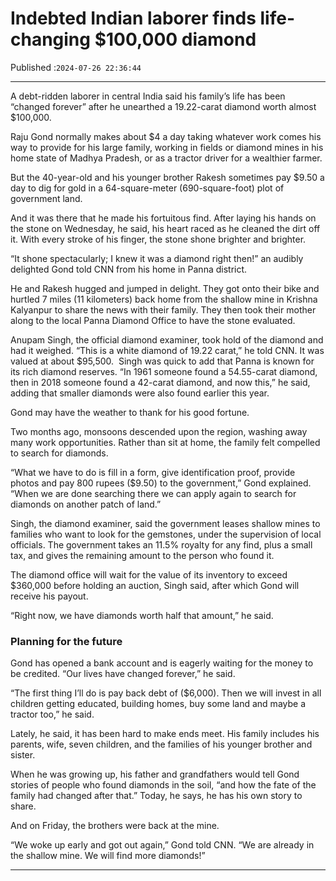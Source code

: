 # Indebted Indian laborer finds life-changing $100,000 diamond

Published :`2024-07-26 22:36:44`

---

A debt-ridden laborer in central India said his family’s life has been “changed forever” after he unearthed a 19.22-carat diamond worth almost $100,000.

Raju Gond normally makes about $4 a day taking whatever work comes his way to provide for his large family, working in fields or diamond mines in his home state of Madhya Pradesh, or as a tractor driver for a wealthier farmer.

But the 40-year-old and his younger brother Rakesh sometimes pay $9.50 a day to dig for gold in a 64-square-meter (690-square-foot) plot of government land.

And it was there that he made his fortuitous find. After laying his hands on the stone on Wednesday, he said, his heart raced as he cleaned the dirt off it. With every stroke of his finger, the stone shone brighter and brighter.

“It shone spectacularly; I knew it was a diamond right then!” an audibly delighted Gond told CNN from his home in Panna district.

He and Rakesh hugged and jumped in delight. They got onto their bike and hurtled 7 miles (11 kilometers) back home from the shallow mine in Krishna Kalyanpur to share the news with their family. They then took their mother along to the local Panna Diamond Office to have the stone evaluated.

Anupam Singh, the official diamond examiner, took hold of the diamond and had it weighed. “This is a white diamond of 19.22 carat,” he told CNN. It was valued at about $95,500.  Singh was quick to add that Panna is known for its rich diamond reserves. “In 1961 someone found a 54.55-carat diamond, then in 2018 someone found a 42-carat diamond, and now this,” he said, adding that smaller diamonds were also found earlier this year.

Gond may have the weather to thank for his good fortune.

Two months ago, monsoons descended upon the region, washing away many work opportunities. Rather than sit at home, the family felt compelled to search for diamonds.

“What we have to do is fill in a form, give identification proof, provide photos and pay 800 rupees ($9.50) to the government,” Gond explained. “When we are done searching there we can apply again to search for diamonds on another patch of land.”

Singh, the diamond examiner, said the government leases shallow mines to families who want to look for the gemstones, under the supervision of local officials. The government takes an 11.5% royalty for any find, plus a small tax, and gives the remaining amount to the person who found it.

The diamond office will wait for the value of its inventory to exceed $360,000 before holding an auction, Singh said, after which Gond will receive his payout.

“Right now, we have diamonds worth half that amount,” he said.

### Planning for the future

Gond has opened a bank account and is eagerly waiting for the money to be credited. “Our lives have changed forever,” he said.

“The first thing I’ll do is pay back debt of ($6,000). Then we will invest in all children getting educated, building homes, buy some land and maybe a tractor too,” he said.

Lately, he said, it has been hard to make ends meet. His family includes his parents, wife, seven children, and the families of his younger brother and sister.

When he was growing up, his father and grandfathers would tell Gond stories of people who found diamonds in the soil, “and how the fate of the family had changed after that.” Today, he says, he has his own story to share.

And on Friday, the brothers were back at the mine.

“We woke up early and got out again,” Gond told CNN. “We are already in the shallow mine. We will find more diamonds!”

---

